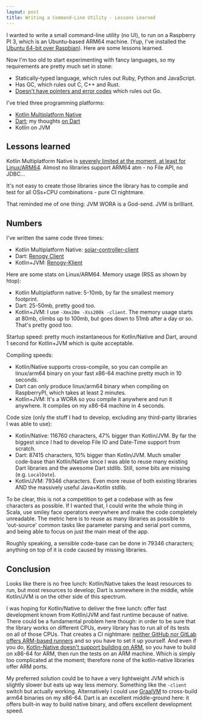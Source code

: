 ```yaml
---
layout: post
title: Writing a Command-Line Utility - Lessons Learned
---
```


I wanted to write a small command-line utility (no UI), to run on a Raspberry PI 3,
which is an Ubuntu-based ARM64 machine. (Yup, I've installed the [Ubuntu 64-bit over Raspbian](../raspberrypi-ubuntu/)).
Here are some lessons learned.

Now I'm too old to start experimenting with fancy languages, so my requirements
are pretty much set in stone:

* Statically-typed language, which rules out Ruby, Python and JavaScript.
* Has GC, which rules out C, C++ and Rust.
* [Doesn't have pointers and error codes](../golang-sucks/) which rules out Go.

I've tried three programming platforms:

* [Kotlin Multiplatform Native](https://kotlinlang.org/docs/native-overview.html)
* [Dart](https://dart.dev/); my thoughts [on Dart](../on-dart/)
* Kotlin on JVM

## Lessons learned

Kotlin Multiplatform Native is [severely limited at the moment, at least for Linux/ARM64](../kotlin-native-lessons-learned/).
Almost no libraries support ARM64 atm - no File API, no JDBC...

It's not easy to create those libraries since the library has to compile and test for all OSs+CPU combinations - pure CI nightmare.

That reminded me of one thing: JVM WORA is a God-send. JVM is brilliant.

## Numbers

I've written the same code three times:

* Kotlin Multiplatform Native: [solar-controller-client](https://github.com/mvysny/solar-controller-client/)
* Dart: [Renogy Client](https://github.com/mvysny/renogy-client/)
* Kotlin+JVM: [Renogy-Klient](https://github.com/mvysny/renogy-klient/)

Here are some stats on Linux/ARM64. Memory usage (RSS as shown by htop):

* Kotlin Multiplatform native: 5-10mb, by far the smallest memory footprint.
* Dart: 25-50mb, pretty good too.
* Kotlin+JVM: I use `-Xmx20m -Xss200k -client`. The memory usage starts at 80mb, climbs up to 100mb,
  but goes down to 51mb after a day or so. That's pretty good too.

Startup speed: pretty much instantaneous for Kotlin/Native and Dart, around 1 second for Kotlin+JVM which is quite acceptable.

Compiling speeds:

* Kotlin/Native supports cross-compile, so you can compile an linux/arm64 binary on your fast x86-64 machine 
  pretty much in 10 seconds.
* Dart can only produce linux/arm64 binary when compiling on RaspberryPI, which takes at least 2 minutes.
* Kotlin+JVM: It's a WORA so you compile it anywhere and run it anywhere. It compiles on my x86-64 machine in 4 seconds.

Code size (only the stuff I had to develop, excluding any third-party libraries I was able to use):

* Kotlin/Native: 116760 characters, 47% bigger than Kotlin/JVM. By far the biggest since I had to develop File IO and Date-Time support from scratch.
* Dart: 87415 characters, 10% bigger than Kotlin/JVM. Much smaller code-base than Kotlin/Native since
  I was able to reuse many existing Dart libraries and the awesome Dart stdlib. Still, some bits are missing (e.g. `LocalDate`).
* Kotlin/JVM: 79346 characters. Even more reuse of both existing libraries AND the massively useful Java+Kotlin stdlib.

To be clear, this is not a competition to get a codebase with as few characters as possible.
If I wanted that, I could write the whole thing
in Scala, use smiley face operators everywhere and make the code completely unreadable.
The metric here is to reuse as many libraries as possible to 'out-source' common tasks
like parameter parsing and serial port comms, and being able to focus on just the main meat
of the app.

Roughly speaking, a sensible code-base can be done in 79346 characters; anything on top of it
is code caused by missing libraries.

## Conclusion

Looks like there is no free lunch: Kotlin/Native takes the least resources to run, but most resources to develop;
Dart is somewhere in the middle, while Kotlin/JVM is on the other side of this spectrum.

I was hoping for Kotlin/Native to deliver the free lunch: offer fast development known from Kotlin/JVM
and fast runtime because of native. There could be a fundamental problem here though:
in order to be sure that the library works on different CPUs, every library has to run all of its tests on all of those CPUs.
That creates a CI nightmare: [neither GitHub nor GitLab offers ARM-based runners](https://github.com/orgs/community/discussions/25319)
and so you have to set it up yourself. And even if you do, [Kotlin-Native doesn't support building on ARM](https://discuss.kotlinlang.org/t/kotlin-native-getting-unknown-host-target-linux-aarch64-on-raspberry-pi-3b-ubuntu-21-04-aarch64/22874),
so you have to build on x86-64 for ARM, then run the tests on an ARM machine. Which is simply too complicated at the moment;
therefore none of the kotlin-native libraries offer ARM ports.

My preferred solution could be to have a very lightweight JVM which is slightly slower
but eats up way less memory. Something like the `-client` switch but actually working.
Alternatively I could use [GraalVM](https://graalvm.github.io/native-build-tools/latest/gradle-plugin.html)
to cross-build arm64 binaries on my x86-64.
Dart is an excellent middle-ground here: it offers built-in way to build native binary,
and offers excellent development speed.
